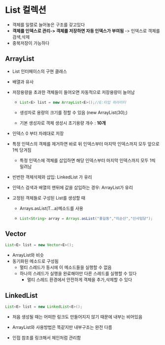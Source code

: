 # List 컬렉션

* 객체를 일렬로 늘어놓은 구조를 갖고있다
* __객체를 인덱스로 관리-> 객체를 저장하면 자동 인덱스가 부여됨__ -> 인덱스로 객체를 검색,삭제
* 중복저장이 가능하다

## ArrayList

* List 인터페이스의 구현 클래스

* 배열과 유사

* 저장용량을 초과한 객체들이 들어오면 자동적으로 저장용량이 늘어남

  * ```java
    List<E> list = new ArrayList<E>();//E:타입 파라미터
    ```

  * 생성자로 용량의 크기를 정할 수 있음 (new ArrayList<E>(30);)

  * 기본 생성자로 객체 생성시 초기용량 개수 :  __10개__

* 인덱스 0 부터 차례대로 저장
* 특정 인덱스의 객체를 제거하면 바로 뒤 인덱스부터 마지막 인덱스까지 모두 앞으로 1씩 당겨짐
  * 특정 인덱스에 객체를 삽입하면 해당 인덱스부터 마지막 인덱스까지 모두 1씩 밀려남

* 빈번한 객체삭제와 삽입: LinkedList 가 유리
* 인덱스 검색과 배열의 맨뒤에 값을 삽입하는 경우: ArrayList가 유리

* 고정된 객체들로 구성된 List를 생성할 때

  * Arrays.asList(T...a)메소드를 사용

  * ```java
    List<String> array = Arrays.asList("홍길동","이순신","신사임당");
    ```

## Vector

```java
List<E> list = new Vector<E>();
```

* ArrayList와 비슷
* 동기화된 메소드로 구성됨
  * 멀티 스레드가 동시에 이 메소드들을 실행할 수 없음
  * 하나의 스레드가 실행을 완료해야만 다른 스레드를 실행할 수 있다
    *  멀티 스레드 환경에서 안전하게 객체을 추가,삭제할 수 있다

## LinkedList

```java
List<E> list = new LinkedList<E>();
```

* 처음 생성될 때는 어떠한 링크도 만들어지지 않기 때문에 내부는 비어있음

* ArrayList와 사용방법은 똑같지만 내부구조는 완전 다름
* 인접 참조를 링크해서 체인처럼 관리함